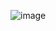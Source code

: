 ![image](https://user-images.githubusercontent.com/98951034/154837653-692508ac-279b-45a8-b443-17dcdef8efe8.png)
